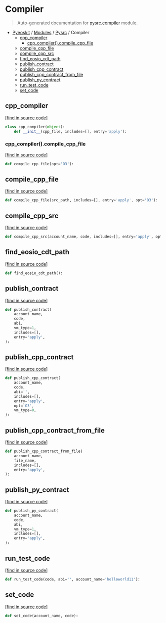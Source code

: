 # Compiler

> Auto-generated documentation for [pysrc.compiler](https://github.com/AMAX-DAO-DEV/pyamaxkit/blob/master/pysrc/compiler.py) module.

- [Pyeoskit](../README.md#pyeoskit-index) / [Modules](../MODULES.md#pyeoskit-modules) / [Pysrc](index.md#pysrc) / Compiler
    - [cpp_compiler](#cpp_compiler)
        - [cpp_compiler().compile_cpp_file](#cpp_compilercompile_cpp_file)
    - [compile_cpp_file](#compile_cpp_file)
    - [compile_cpp_src](#compile_cpp_src)
    - [find_eosio_cdt_path](#find_eosio_cdt_path)
    - [publish_contract](#publish_contract)
    - [publish_cpp_contract](#publish_cpp_contract)
    - [publish_cpp_contract_from_file](#publish_cpp_contract_from_file)
    - [publish_py_contract](#publish_py_contract)
    - [run_test_code](#run_test_code)
    - [set_code](#set_code)

## cpp_compiler

[[find in source code]](https://github.com/AMAX-DAO-DEV/pyamaxkit/blob/master/pysrc/compiler.py#L45)

```python
class cpp_compiler(object):
    def __init__(cpp_file, includes=[], entry='apply'):
```

### cpp_compiler().compile_cpp_file

[[find in source code]](https://github.com/AMAX-DAO-DEV/pyamaxkit/blob/master/pysrc/compiler.py#L54)

```python
def compile_cpp_file(opt='O3'):
```

## compile_cpp_file

[[find in source code]](https://github.com/AMAX-DAO-DEV/pyamaxkit/blob/master/pysrc/compiler.py#L142)

```python
def compile_cpp_file(src_path, includes=[], entry='apply', opt='O3'):
```

## compile_cpp_src

[[find in source code]](https://github.com/AMAX-DAO-DEV/pyamaxkit/blob/master/pysrc/compiler.py#L146)

```python
def compile_cpp_src(account_name, code, includes=[], entry='apply', opt='O3'):
```

## find_eosio_cdt_path

[[find in source code]](https://github.com/AMAX-DAO-DEV/pyamaxkit/blob/master/pysrc/compiler.py#L37)

```python
def find_eosio_cdt_path():
```

## publish_contract

[[find in source code]](https://github.com/AMAX-DAO-DEV/pyamaxkit/blob/master/pysrc/compiler.py#L199)

```python
def publish_contract(
    account_name,
    code,
    abi,
    vm_type=1,
    includes=[],
    entry='apply',
):
```

## publish_cpp_contract

[[find in source code]](https://github.com/AMAX-DAO-DEV/pyamaxkit/blob/master/pysrc/compiler.py#L177)

```python
def publish_cpp_contract(
    account_name,
    code,
    abi='',
    includes=[],
    entry='apply',
    opt='O3',
    vm_type=0,
):
```

## publish_cpp_contract_from_file

[[find in source code]](https://github.com/AMAX-DAO-DEV/pyamaxkit/blob/master/pysrc/compiler.py#L162)

```python
def publish_cpp_contract_from_file(
    account_name,
    file_name,
    includes=[],
    entry='apply',
):
```

## publish_py_contract

[[find in source code]](https://github.com/AMAX-DAO-DEV/pyamaxkit/blob/master/pysrc/compiler.py#L188)

```python
def publish_py_contract(
    account_name,
    code,
    abi,
    vm_type=1,
    includes=[],
    entry='apply',
):
```

## run_test_code

[[find in source code]](https://github.com/AMAX-DAO-DEV/pyamaxkit/blob/master/pysrc/compiler.py#L10)

```python
def run_test_code(code, abi='', account_name='helloworld11'):
```

## set_code

[[find in source code]](https://github.com/AMAX-DAO-DEV/pyamaxkit/blob/master/pysrc/compiler.py#L18)

```python
def set_code(account_name, code):
```

